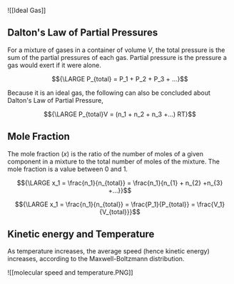 ![[Ideal Gas]]


## Dalton's Law of Partial Pressures

For a mixture of gases in a container of volume *V*, the total pressure is the sum of the partial pressures of each gas. Partial pressure is the pressure a gas would exert if it were alone.

$${\LARGE P_{total} = P_1 + P_2 + P_3 + ...}$$

Because it is an ideal gas, the following can also be concluded about Dalton's Law of Partial Pressure,

$${\LARGE P_{total}V = (n_1 + n_2 + n_3 +...) RT}$$

## Mole Fraction

The mole fraction (*x*) is the ratio of the number of moles of a given component in a mixture to the total number of moles of the mixture. The mole fraction is a value between 0 and 1.

$${\LARGE x_1 = \frac{n_1}{n_{total}} = \frac{n_1}{n_{1} + n_{2} +n_{3} +...}}$$

$${\LARGE x_1 = \frac{n_1}{n_{total}} = \frac{P_1}{P_{total}} =  \frac{V_1}{V_{total}}}$$


## Kinetic energy and Temperature

As temperature increases, the average speed (hence kinetic energy) increases, according to the Maxwell-Boltzmann distribution.

![[molecular speed and temperature.PNG]]

